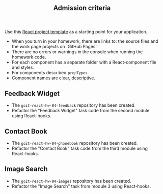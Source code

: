 <article><div class="theme-doc-markdown markdown"><header><h1>Admission criteria</h1></header><p>Use this <a href="https://github.com/goitacademy/react-homework-template#readme" target="_blank" rel="noopener noreferrer">React project template</a> as a starting point for your application.</p><ul><li>When you turn in your homework, there are links to: the source files and the work page
projects on `GitHub Pages&#x27;.</li><li>There are no errors or warnings in the console when running the homework code.</li><li>For each component has a separate folder with a React-component file and
styles.</li><li>For components described <code>propTypes</code>.</li><li>Component names are clear, descriptive.</li></ul><h2 class="anchor anchorWithHideOnScrollNavbar_WYt5" id="feedback-widget">Feedback Widget<a class="hash-link" href="#feedback-widget" title="Direct link to heading">​</a></h2><ul><li>The <code>goit-react-hw-04-feedback</code> repository has been created.</li><li>Refactor the &quot;Feedback Widget&quot; task code from the second module using React-hooks.</li></ul><h2 class="anchor anchorWithHideOnScrollNavbar_WYt5" id="contact-book">Contact Book<a class="hash-link" href="#contact-book" title="Direct link to heading">​</a></h2><ul><li>The <code>goit-react-hw-04-phonebook</code> repository has been created.</li><li>Refactor the &quot;Contact Book&quot; task code from the third module using React-hooks.</li></ul><h2 class="anchor anchorWithHideOnScrollNavbar_WYt5" id="image-search">Image Search<a class="hash-link" href="#image-search" title="Direct link to heading">​</a></h2><ul><li>The <code>goit-react-hw-04-images</code> repository has been created.</li><li>Refactor the &quot;Image Search&quot; task from module 3 using React-hooks.</li></ul></div></article>
